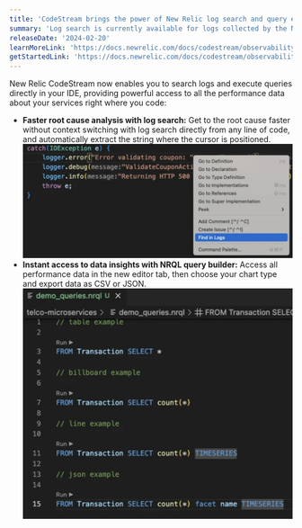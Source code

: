 ```yaml
---
title: 'CodeStream brings the power of New Relic log search and query experiences right to your IDE'
summary: 'Log search is currently available for logs collected by the New Relic APM agent or by using the OpenTelemetry integration.'
releaseDate: '2024-02-20'
learnMoreLink: 'https://docs.newrelic.com/docs/codestream/observability/query-builder/'
getStartedLink: 'https://docs.newrelic.com/docs/codestream/observability/log-search/'
---
```


New Relic CodeStream now enables you to search logs and execute queries directly in your IDE, providing powerful access to all the performance data about your services right where you code:

* **Faster root cause analysis with log search:** Get to the root cause faster without context switching with log search directly from any line of code, and automatically extract the string where the cursor is positioned.
!["Screenshot showing log search in IDE"](./images/log_search.png "Screenshot showing log search in IDE")
* **Instant access to data insights with NRQL query builder:** Access all performance data in the new editor tab, then choose your chart type and export data as CSV or JSON.
!["Screenshot showing query"](./images/query.png "Screenshot showing query feature")
 


 





